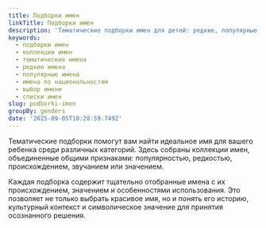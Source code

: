 ```yaml
---
title: Подборки имен
linkTitle: Подборки имен
description: 'Тематические подборки имен для детей: редкие, популярные, по национальностям и другие коллекции для выбора идеального имени.'
keywords:
  - подборки имен
  - коллекции имен
  - тематические имена
  - редкие имена
  - популярные имена
  - имена по национальностям
  - выбор имени
  - списки имен
slug: podborki-imen
groupBy: genders
date: '2025-09-05T10:28:59.749Z'
---
```


Тематические подборки помогут вам найти идеальное имя для вашего ребенка среди различных категорий. Здесь собраны коллекции имен, объединенные общими признаками: популярностью, редкостью, происхождением, звучанием или значением.

Каждая подборка содержит тщательно отобранные имена с их происхождением, значением и особенностями использования. Это позволяет не только выбрать красивое имя, но и понять его историю, культурный контекст и символическое значение для принятия осознанного решения.
